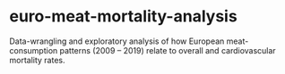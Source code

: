 # euro-meat-mortality-analysis
Data-wrangling and exploratory analysis of how European meat-consumption patterns (2009 – 2019) relate to overall and cardiovascular mortality rates.
